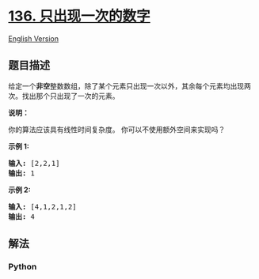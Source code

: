 # [136. 只出现一次的数字](https://leetcode-cn.com/problems/single-number)

[English Version](//leetcode/0100-0199/0136.Single%20Number/README_EN.md)

## 题目描述

<!-- 这里写题目描述 -->

<p>给定一个<strong>非空</strong>整数数组，除了某个元素只出现一次以外，其余每个元素均出现两次。找出那个只出现了一次的元素。</p>

<p><strong>说明：</strong></p>

<p>你的算法应该具有线性时间复杂度。 你可以不使用额外空间来实现吗？</p>

<p><strong>示例 1:</strong></p>

<pre><strong>输入:</strong> [2,2,1]
<strong>输出:</strong> 1
</pre>

<p><strong>示例&nbsp;2:</strong></p>

<pre><strong>输入:</strong> [4,1,2,1,2]
<strong>输出:</strong> 4</pre>


## 解法

<!-- 这里可写通用的实现逻辑 -->

<!-- tabs:start -->

### **Python**

<!-- 这里可写当前语言的特殊实现逻辑 -->

```python

```

<!-- tabs:end -->
